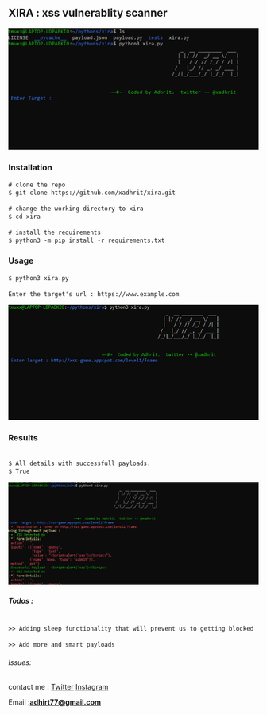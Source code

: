 ## XIRA : xss vulnerablity scanner

![xira](xira.png)



### Installation

```console
# clone the repo
$ git clone https://github.com/xadhrit/xira.git

# change the working directory to xira
$ cd xira

# install the requirements
$ python3 -m pip install -r requirements.txt

```

### Usage

```console
$ python3 xira.py

Enter the target's url : https://www.example.com
```

![Enter url](ss1.png)

### Results

```console

$ All details with successfull payloads.
$ True
```
![results](ss.png)

##### Todos :

```console

>> Adding sleep functionality that will prevent us to getting blocked

>> Add more and smart payloads

```
###### Issues:
contact me : <a href= "https://twitter.com/xadhrit">Twitter</a>
            <a href="https://instagram.com/xadhrit">Instagram</a> 
            <p>Email :<strong>adhirt77@gmail.com</strong></p> 
             


